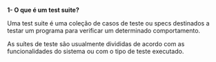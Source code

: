 **1- O que é um test suite?**

Uma test suite é uma coleção de casos de teste ou specs destinados a testar um programa para verificar um determinado comportamento.

As suítes de teste são usualmente divididas de acordo com as funcionalidades do sistema ou com o tipo de teste executado.
